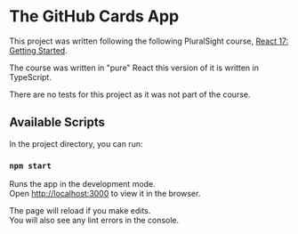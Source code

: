 # The GitHub Cards App

This project was written following the following PluralSight course, [React 17: Getting Started](https://app.pluralsight.com/library/courses/react-js-getting-started).

The course was written in "pure" React this version of it is written in TypeScript.

There are no tests for this project as it was not part of the course.

## Available Scripts

In the project directory, you can run:

### `npm start`

Runs the app in the development mode.\
Open [http://localhost:3000](http://localhost:3000) to view it in the browser.

The page will reload if you make edits.\
You will also see any lint errors in the console.

